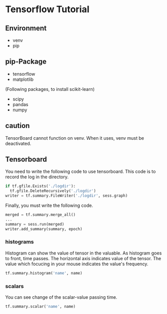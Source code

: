 # Tensorflow Tutorial

## Environment
- venv
- pip

## pip-Package
- tensorflow
- matplotlib

(Following packages, to install scikit-learn)
- scipy
- pandas
- numpy

## caution
TensorBoard cannot function on venv.
When it uses, venv must be deactivated.

## Tensorboard
You need to write the following code to use tensorboard.
This code is to record the log in the directory.

```python
if tf.gfile.Exists('./logdir'):
  tf.gfile.DeleteRecursively('./logdir')
writer = tf.summary.FileWriter('./logdir', sess.graph)
```

Finally, you must write the following code.

```python
merged = tf.summary.merge_all()
...
summary = sess.run(merged)
writer.add_summary(summary, epoch)
```

### histograms
Histogram can show the value of tensor in the valuable.
As histogram goes to front, time passes.
The horizontal axis indicates value of the tensor.
The value which focucing in your mouse indicates the value's frequency.

```python
tf.summary.histogram('name', name)
```

### scalars
You can see change of the scalar-value passing time.

```python
tf.summary.scalar('name', name)
```

